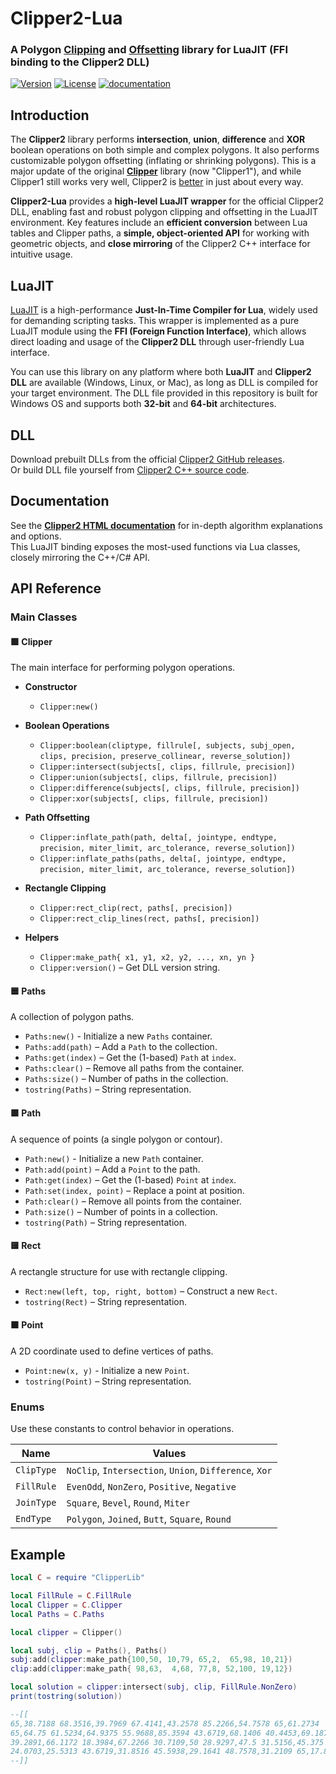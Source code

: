 # Clipper2-Lua

### A Polygon <a href="https://en.wikipedia.org/wiki/Clipping_(computer_graphics)">Clipping</a> and <a href="https://en.wikipedia.org/wiki/Parallel_curve">Offsetting</a> library for LuaJIT (FFI binding to the Clipper2 DLL)<br>

[![Version](https://img.shields.io/badge/Version-1.5.4-purple.svg)](https://github.com/AngusJohnson/Clipper2/releases)
[![License](https://img.shields.io/badge/License-Boost_1.0-lightblue.svg)](https://www.boost.org/LICENSE_1_0.txt)
[![documentation](https://user-images.githubusercontent.com/5280692/187832279-b2a43890-da80-4888-95fe-793f092be372.svg)](https://www.angusj.com/clipper2/Docs/Overview.htm)

## Introduction

The <b>Clipper2</b> library performs **intersection**, **union**, **difference** and **XOR** boolean operations on both simple and complex polygons. It also performs customizable polygon offsetting (inflating or shrinking polygons). This is a major update of the original <a href="https://sourceforge.net/projects/polyclipping/"><b>Clipper</b></a> library (now "Clipper1"), and while Clipper1 still works very well, Clipper2 is [better](https://www.angusj.com/clipper2/Docs/Changes.htm) in just about every way.

**Clipper2-Lua** provides a **high-level LuaJIT wrapper** for the official Clipper2 DLL, enabling fast and robust polygon clipping and offsetting in the LuaJIT environment. Key features include an **efficient conversion** between Lua tables and Clipper paths, a **simple, object-oriented API** for working with geometric objects, and **close mirroring** of the Clipper2 C++ interface for intuitive usage.

## LuaJIT

[LuaJIT](https://luajit.org/) is a high-performance **Just-In-Time Compiler for Lua**, widely used for demanding scripting tasks. This wrapper is implemented as a pure LuaJIT module using the **FFI (Foreign Function Interface)**, which allows direct loading and usage of the **Clipper2 DLL** through user-friendly Lua interface.

You can use this library on any platform where both **LuaJIT** and **Clipper2 DLL** are available (Windows, Linux, or Mac), as long as DLL is compiled for your target environment. The DLL file provided in this repository is built for Windows OS and supports both **32-bit** and **64-bit** architectures.

## DLL

Download prebuilt DLLs from the official [Clipper2 GitHub releases](https://github.com/AngusJohnson/Clipper2/releases).  
Or build DLL file yourself from [Clipper2 C++ source code](https://github.com/AngusJohnson/Clipper2).

## Documentation

See the **[Clipper2 HTML documentation](https://www.angusj.com/clipper2/Docs/Overview.htm)** for in-depth algorithm explanations and options.  
This LuaJIT binding exposes the most-used functions via Lua classes, closely mirroring the C++/C# API.

## API Reference

### Main Classes

#### 🟪 Clipper

The main interface for performing polygon operations.

- **Constructor**
  - `Clipper:new()`

- **Boolean Operations**
  - `Clipper:boolean(cliptype, fillrule[, subjects, subj_open, `  
      `clips, precision, preserve_collinear, reverse_solution])`  
  - `Clipper:intersect(subjects[, clips, fillrule, precision])`  
  - `Clipper:union(subjects[, clips, fillrule, precision])`  
  - `Clipper:difference(subjects[, clips, fillrule, precision])`  
  - `Clipper:xor(subjects[, clips, fillrule, precision])`

- **Path Offsetting**
  - `Clipper:inflate_path(path, delta[, jointype, endtype, `  
    `precision, miter_limit, arc_tolerance, reverse_solution])`  
  - `Clipper:inflate_paths(paths, delta[, jointype, endtype, `  
    `precision, miter_limit, arc_tolerance, reverse_solution])`

- **Rectangle Clipping**
  - `Clipper:rect_clip(rect, paths[, precision])`  
  - `Clipper:rect_clip_lines(rect, paths[, precision])`

- **Helpers**
  - `Clipper:make_path{ x1, y1, x2, y2, ..., xn, yn }`  
  - `Clipper:version()` – Get DLL version string.

#### 🟦 Paths

A collection of polygon paths.

- `Paths:new()` - Initialize a new `Paths` container.
- `Paths:add(path)` – Add a `Path` to the collection.
- `Paths:get(index)` – Get the (1-based) `Path` at `index`.
- `Paths:clear()` – Remove all paths from the container.
- `Paths:size()` – Number of paths in the collection.
- `tostring(Paths)` – String representation.

#### 🟩 Path

A sequence of points (a single polygon or contour).

- `Path:new()` - Initialize a new `Path` container.
- `Path:add(point)` – Add a `Point` to the path.
- `Path:get(index)` – Get the (1-based) `Point` at `index`.
- `Path:set(index, point)` – Replace a point at position.
- `Path:clear()` – Remove all points from the container.
- `Path:size()` – Number of points in a collection.
- `tostring(Path)` – String representation.

#### 🟨 Rect

A rectangle structure for use with rectangle clipping.

- `Rect:new(left, top, right, bottom)` – Construct a new `Rect`.
- `tostring(Rect)` – String representation.

#### 🟧 Point

A 2D coordinate used to define vertices of paths.

- `Point:new(x, y)` - Initialize a new `Point`.
- `tostring(Point)` – String representation.

### Enums

Use these constants to control behavior in operations.

| Name         | Values                                                                                           |
| ------------ | ----------------------------------------------------------------------------------------------- |
| `ClipType`   | `NoClip`, `Intersection`, `Union`, `Difference`, `Xor`                                          |
| `FillRule`   | `EvenOdd`, `NonZero`, `Positive`, `Negative`                                                    |
| `JoinType`   | `Square`, `Bevel`, `Round`, `Miter`                                                             |
| `EndType`    | `Polygon`, `Joined`, `Butt`, `Square`, `Round`  

## Example

```lua
local C = require "ClipperLib"

local FillRule = C.FillRule
local Clipper = C.Clipper
local Paths = C.Paths

local clipper = Clipper()

local subj, clip = Paths(), Paths()
subj:add(clipper:make_path{100,50, 10,79, 65,2,  65,98, 10,21})
clip:add(clipper:make_path{ 98,63,  4,68, 77,8, 52,100, 19,12})

local solution = clipper:intersect(subj, clip, FillRule.NonZero)
print(tostring(solution))

--[[
65,38.7188 68.3516,39.7969 67.4141,43.2578 85.2266,54.7578 65,61.2734
65,64.75 61.5234,64.9375 55.9688,85.3594 43.6719,68.1406 40.4453,69.1875
39.2891,66.1172 18.3984,67.2266 30.7109,50 28.9297,47.5 31.5156,45.375
24.0703,25.5313 43.6719,31.8516 45.5938,29.1641 48.7578,31.2109 65,17.8594
--]]